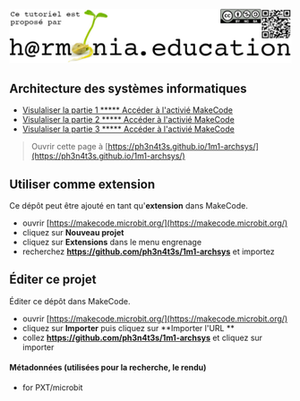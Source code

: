 ![logo Harmonia](https://github.com/ph3n4t3s/1m1-archsys/blob/master/img/Harmonia_v4.jpg)

## Architecture des systèmes informatiques
* [Visulaliser la partie 1 ***** ](/1m1-archsys/1m1archsys)    [Accéder à l'activié MakeCode](https://makecode.microbit.org/#tutorial:github:ph3n4t3s/1m1-archsys/1m1-archsys)
* [Visulaliser la partie 2 ***** ](/1m2-archsys/1m2archsys)    [Accéder à l'activié MakeCode](https://makecode.microbit.org/#tutorial:github:ph3n4t3s/1m2-archsys/1m2-archsys)
* [Visulaliser la partie 3 ***** ](/1m3-archsys/1m3archsys)    [Accéder à l'activié MakeCode](https://makecode.microbit.org/#tutorial:github:ph3n4t3s/1m3-archsys/1m3-archsys)


> Ouvrir cette page à [https://ph3n4t3s.github.io/1m1-archsys/](https://ph3n4t3s.github.io/1m1-archsys/)

## Utiliser comme extension

Ce dépôt peut être ajouté en tant qu'**extension** dans MakeCode.

* ouvrir [https://makecode.microbit.org/](https://makecode.microbit.org/)
* cliquez sur **Nouveau projet**
* cliquez sur **Extensions** dans le menu engrenage
* recherchez **https://github.com/ph3n4t3s/1m1-archsys** et importez

## Éditer ce projet

Éditer ce dépôt dans MakeCode.

* ouvrir [https://makecode.microbit.org/](https://makecode.microbit.org/)
* cliquez sur **Importer** puis cliquez sur **Importer l'URL **
* collez **https://github.com/ph3n4t3s/1m1-archsys** et cliquez sur importer

#### Métadonnées (utilisées pour la recherche, le rendu)

* for PXT/microbit
<script src="https://makecode.com/gh-pages-embed.js"></script><script>makeCodeRender("{{ site.makecode.home_url }}", "{{ site.github.owner_name }}/{{ site.github.repository_name }}");</script>
